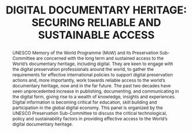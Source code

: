 ---
abstract: 'UNESCO Memory of the World Programme (MoW) and its Preservation Sub-Committee
  are concerned with the long term and sustained access to the World’s documentary
  heritage, including digital. They are keen to engage with the digital preservation
  professionals around the world, to gather the requirements for effective international
  policies to support digital preservation actions and, more importantly, work towards
  reliable access to the world’s documentary heritage, now and in the far future.
  The past two decades have seen unprecedented increase in publishing, documenting,
  and communicating in the digital form, giving rise to a wealth of knowledge, insights
  and experiences. Digital information is becoming critical for education, skill building
  and participation in the global digital economy. This panel is organized by the
  UNESCO Preservation Sub-Committee to discuss the critical technological, policy
  and sustainability factors in providing effective access to the World’s digital
  documentary heritage.

  '
creators:
- Phang, Lai Tee
- Milic-Frayling, Natasa
- Buckley, Robert
- Bradley, Kevin
date: null
document_url: https://services.phaidra.univie.ac.at/api/object/o:1424946/download
grand_parent: iPRES
institutions:
- UNESCO Preservation Sub-Committee
- Intact Digital Ltd
- The National Archives of UAE
- National Library of Australia
keywords:
- digital preservation
- digital documentary heritage
- access
- technology
- digital preservation policy
landing_page_url: https://phaidra.univie.ac.at/o:1424946
language: eng
layout: publication
license: CC BY 4.0 International
notes_url: null
parent: iPRES 2021
publication_type: paper
size: 297630
slides_url: null
source_name: iPRES
title: 'DIGITAL DOCUMENTARY HERITAGE: SECURING RELIABLE AND SUSTAINABLE ACCESS'
year: 2021
---